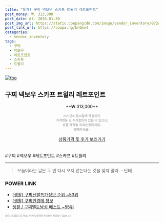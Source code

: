 ```yaml
--- 
title: "특가! 구찌 넥보우 스카프 트윌리 레트포인트" 
post_money: ₩. 313,000 
post_date: dt. 2020.01.30 
post_img_url: https://static.coupangcdn.com/image/vendor_inventory/072c/513c40ee54717f8212cac4174c0bef507c41c3d1597955d5aec8326d4316.jpg 
post_link_url: https://coupa.ng/bnGmo4 
categories: 
  - vendor_inventory 
tags: 
  - 구찌 
  - 넥보우 
  - 레트포인트 
  - 스카프 
  - 트윌리 
--- 
```

[![foo](https://static.coupangcdn.com/image/vendor_inventory/072c/513c40ee54717f8212cac4174c0bef507c41c3d1597955d5aec8326d4316.jpg)](https://coupa.ng/bnGmo4) 

## 구찌 넥보우 스카프 트윌리 레트포인트 
<p style="text-align: center;">**₩ 313,000**</p> 
<p style="text-align: center;"><span style="color: #898c8f; font-family: Georgia,Times,serif; font-size: 0.75em;">2020년01월30일에 작성되어, <br>가격변동 및 추가할인이 있을 수 있으니,<br> 상품 가격을 꼭!확인해주세요.<br>행복하세요~</span> 
</p>	 
<div markdown="0" style="text-align: center;"><a href="https://coupa.ng/bnGmo4" class="btn btn--success">상품가격 및 후기 보러가기</a></div> 
<br><br> 
  #구찌 #넥보우 #레트포인트 #스카프 #트윌리 
<hr> 

> 오늘이라는 날은 두 번 다시 오지 않는다는 것을 잊지 말라. - 단테 


### POWER LINK

* <a href="https://blog.naver.com/fasyy4321/221772159135" target="_blank"> [생활] 구찌신발특가정보 순위 ~53위</a>
* <a href="https://blog.naver.com/sakai111/221759930428" target="_blank"> [생활] 구찌안경테 정보 </a>
* <a href="https://blog.naver.com/santokki14/221778437163" target="_blank">생활 / 구찌벨트남성 베스트 ~55위</a>

<span style="color: #898c8f; font-family: Georgia,Times,serif; font-size: 0.55em;">파트너스활동으로 작성자에게 일정액의 커미션이 제공될수 있습니다.</span> 
